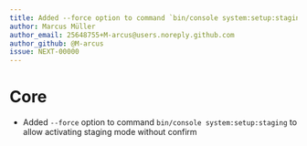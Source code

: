 ```yaml
---
title: Added --force option to command `bin/console system:setup:staging`
author: Marcus Müller
author_email: 25648755+M-arcus@users.noreply.github.com
author_github: @M-arcus
issue: NEXT-00000
---
```

# Core
* Added `--force` option to command `bin/console system:setup:staging` to allow activating staging mode without confirm
